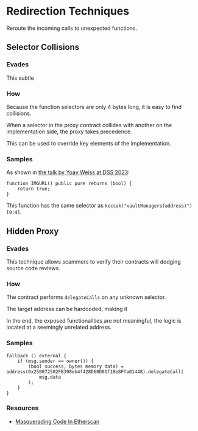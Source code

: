 # Redirection Techniques

Reroute the incoming calls to unexpected functions.

## Selector Collisions

### Evades

This subtle 

### How

Because the function selectors are only 4 bytes long, it is easy to find collisions.

When a selector in the proxy contract collides with another on the implementation side, the proxy takes precedence.

This can be used to override key elements of the implementation.

### Samples

As shown in [the talk by Yoav Weiss at DSS 2023][video-masquerading-code]:

```solidity
function IMGURL() public pure returns (bool) {
	return true;
}
```

This function has the same selector as `keccak("vaultManagers(address)")[0:4]`.

## Hidden Proxy

### Evades

This technique allows scammers to verify their contracts will dodging source code reviews.

### How

The contract performs `delegateCalls` on any unknown selector.

The target address can be hardcoded, making it 

In the end, the exposed functionalities are not meaningful, the logic is located at a seemingly unrelated address.

### Samples

```solidity
fallback () external {
	if (msg.sender == owner()) {
		(bool success, bytes memory data) = address(0x25B072502FB398eb4f428D60D01f18e8Ffa01448).delegateCall(
			msg.data
		);
	}
}
```

### Resources

- [Masquerading Code In Etherscan][video-masquerading-code]

[video-masquerading-code]: https://www.video.com/watch?v=l1wjRy2BYPg
